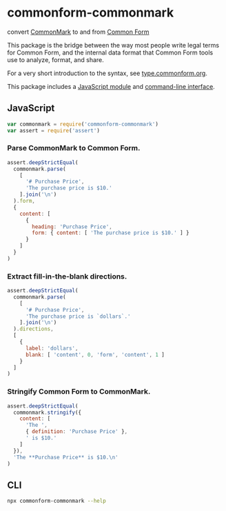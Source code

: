 # commonform-commonmark

convert [CommonMark](https://commonmark.org/) to and from [Common Form](https://www.npmjs.com/package/commonform-validate)

This package is the bridge between the way most people write legal terms for Common Form, and the internal data format that Common Form tools use to analyze, format, and share.

For a very short introduction to the syntax, see [type.commonform.org](https://type.commonform.org).

This package includes a [JavaScript module](#JavaScript) and [command-line interface](#CLI).

## JavaScript

```javascript
var commonmark = require('commonform-commonmark')
var assert = require('assert')
```

### Parse CommonMark to Common Form.

```javascript
assert.deepStrictEqual(
  commonmark.parse(
    [
      '# Purchase Price',
      'The purchase price is $10.'
    ].join('\n')
  ).form,
  {
    content: [
      {
        heading: 'Purchase Price',
        form: { content: [ 'The purchase price is $10.' ] }
      }
    ]
  }
)
```

### Extract fill-in-the-blank directions.

```javascript
assert.deepStrictEqual(
  commonmark.parse(
    [
      '# Purchase Price',
      'The purchase price is `dollars`.'
    ].join('\n')
  ).directions,
  [
    {
      label: 'dollars',
      blank: [ 'content', 0, 'form', 'content', 1 ]
    }
  ]
)
```

### Stringify Common Form to CommonMark.

```javascript
assert.deepStrictEqual(
  commonmark.stringify({
    content: [
      'The ',
      { definition: 'Purchase Price' },
      ' is $10.'
    ]
  }),
  'The **Purchase Price** is $10.\n'
)
```

## CLI

```bash
npx commonform-commonmark --help
```
